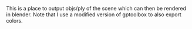 This is a place to output objs/ply of the scene which can then be rendered in blender. Note that I use a modified version of gptoolbox to also export colors. 